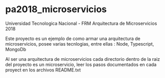 # pa2018_microservicios
Universidad Tecnologica Nacional - FRM
Arquitectura de Microservicios 2018

Este proyecto es un ejemplo de como armar una arquitectura de microservicios, posee varias tecnlogias, entre ellas : Node, Typescript, MongoDb

Al ser una arquitectura de microservicios cada directorio dentro de la raiz del proyecto es un microservicio, leer los pasos documentados en cada proyect en los archivos README.txt

